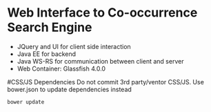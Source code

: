 # Web Interface to Co-occurrence Search Engine
* JQuery and UI for client side interaction
* Java EE for backend
* Java WS-RS for communication between client and server
* Web Container: Glassfish 4.0.0


#CSS/JS Dependencies
Do not commit 3rd party/ventor CSS/JS. Use bower.json to update dependencies instead
```bash
bower update
```